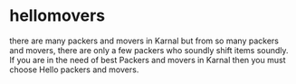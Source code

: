 # hellomovers
there are many packers and movers in Karnal but from so many packers and movers, there are only a few packers who soundly shift items soundly. If you are in the need of best Packers and movers in Karnal then you must choose Hello packers and movers.
